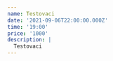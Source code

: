 ```yaml
---
name: Testovaci
date: '2021-09-06T22:00:00.000Z'
time: '19:00'
price: '1000'
description: |
  Testovaci
---
```


